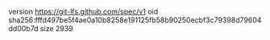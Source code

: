 version https://git-lfs.github.com/spec/v1
oid sha256:fffd497be5f4ae0a10b8258e191125fb58b90250ecbf3c79398d79604dd00b7d
size 2939
